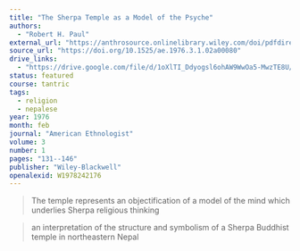 ```yaml
---
title: "The Sherpa Temple as a Model of the Psyche"
authors:
  - "Robert H. Paul"
external_url: "https://anthrosource.onlinelibrary.wiley.com/doi/pdfdirect/10.1525/ae.1976.3.1.02a00080"
source_url: "https://doi.org/10.1525/ae.1976.3.1.02a00080"
drive_links:
  - "https://drive.google.com/file/d/1oXlTI_Ddyogsl6ohAW9WwOa5-MwzTE8U/view?usp=drivesdk"
status: featured
course: tantric
tags:
  - religion
  - nepalese
year: 1976
month: feb
journal: "American Ethnologist"
volume: 3
number: 1
pages: "131--146"
publisher: "Wiley-Blackwell"
openalexid: W1978242176
---
```


> The temple represents an objectification of a model of the mind which underlies Sherpa religious thinking

> an interpretation of the structure and symbolism of a Sherpa Buddhist temple in northeastern Nepal
